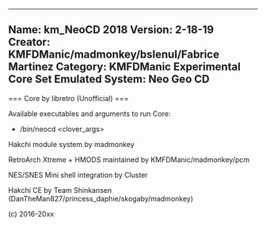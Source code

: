 -----------------------
Name: km_NeoCD 2018
Version: 2-18-19
Creator: KMFDManic/madmonkey/bslenul/Fabrice Martinez
Category: KMFDManic Experimental Core Set
Emulated System: Neo Geo CD
-----------------------
=== Core by libretro (Unofficial) ===

Available executables and arguments to run Core:
- /bin/neocd <rom> <clover_args>

Hakchi module system by madmonkey

RetroArch Xtreme + HMODS maintained by KMFDManic/madmonkey/pcm

NES/SNES Mini shell integration by Cluster

Hakchi CE by Team Shinkansen (DanTheMan827/princess_daphie/skogaby/madmonkey)

(c) 2016-20xx
